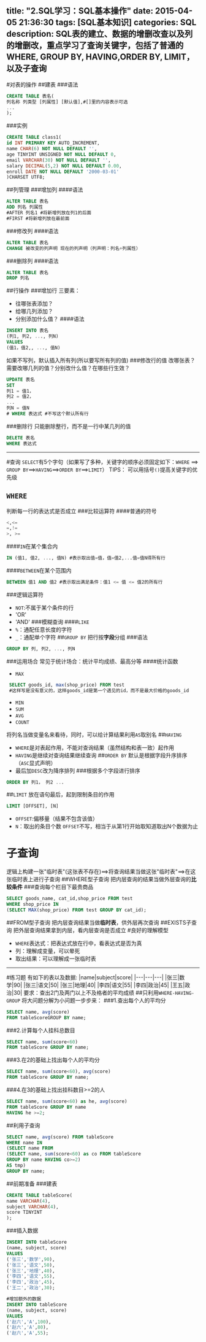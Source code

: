 title: "2.SQL学习：SQL基本操作"
date: 2015-04-05 21:36:30
tags: [SQL基本知识]
categories: SQL
description: SQL表的建立、数据的增删改查以及列的增删改，重点学习了查询关键字，包括了普通的WHERE, GROUP BY,  HAVING,ORDER BY, LIMIT，以及子查询
---
#对表的操作
##建表
###语法
```sql
CREATE TABLE 表名(
列名称 列类型 [列属性] [默认值],#[]里的内容表示可选
...
);
```
###实例
```sql
CREATE TABLE class1(
id INT PRIMARY KEY AUTO_INCREMENT,
name CHAR(6) NOT NULL DEFAULT '',
age TINYINT UNSIGNED NOT NULL DEFAULT 0,
email VARCHAR(30) NOT NULL DEFAULT '',
salary DECIMAL(5,2) NOT NULL DEFAULT 0.00,
enroll DATE NOT NULL DEFAULT '2000-03-01'
)CHARSET UTF8;
```
##列管理
###增加列
####语法
```sql
ALTER TABLE 表名
ADD 列名 列属性
#AFTER 列名1 #将新增列放在列1的后面
#FIRST #将新增列放在最前面
```
###修改列
####语法
```sql
ALTER TABLE 表名
CHANGE 被改变的列声明 现在的列声明（列声明：列名+列属性）
```
###删除列
####语法
```sql
ALTER TABLE 表名
DROP 列名
```
##行操作
###增加行
三要素：
- 往哪张表添加？
- 给哪几列添加？
- 分别添加什么值？
####语法
```sql
INSERT INTO 表名
(列1, 列2, ..., 列N)
VALUES
(值1，值2,, ..., 值N)
```
如果不写列，默认插入所有列(所以要写所有列的值)
###修改行的值
改哪张表？需要改哪几列的值？分别改什么值？在哪些行生效？
```sql
UPDATE 表名
SET
列1 = 值1，
列2 = 值2，
...
列N = 值N
# WHERE 表达式 #不写这个默认所有行
```
###删除行
只能删除整行，而不是一行中某几列的值
```sql
DELETE 表名
WHERE 表达式
```
***
#查询
`SELECT`有5个字句（如果写了多种，关键字的顺序必须固定如下：`WHERE` ==> `GROUP BY`==>`HAVING`==>`ORDER BY`==>`LIMIT`）
TIPS：
可以用括号`()`提高关键字的优先级
## `WHERE`
判断每一行的表达式是否成立
###比较运算符
####普通的符号
```sql
<,<=
=,!=
>, >=
```
####`IN`在某个集合内
```sql
IN (值1, 值2, ..., 值N) #表示取出值=值，值=值2,...值=值N得所有行
```
####`BETWEEN`在某个范围内
```sql
BETWEEN 值1 AND 值2 #表示取出满足条件：值1 <= 值 <= 值2的所有行
```
###逻辑运算符
- `NOT`:不属于某个条件的行
- 'OR'
- 'AND'
###模糊查询
####`LIKE`
- `%`：通配任意长度的字符
- `_`：通配单个字符
##`GROUP BY`
把行按**字段**分组
###语法
```sql
GROUP BY 列, 列2, ..., 列N
```
###运用场合
常见于统计场合：统计平均成绩、最高分等
####统计函数
- `MAX`
```sql
 SELECT goods_id, max(shop_price) FROM test
 #这样写是没有意义的，这样goods_id是第一个遇见的id，而不是最大价格的goods_id
```
- `MIN`
- `SUM`
- `AVG`
- `COUNT`

将列名当做变量名来看待，同时，可以给计算结果利用`AS`取别名
##`HAVING`
- `WHERE`是对表起作用，不能对查询结果（虽然结构和表一致）起作用
- `HAVING`是继续对查询结果继续查询
##`ORDER BY`
默认是根据字段升序排序（`ASC`显式声明）
- 最后加`DESC`改为降序排列
###根据多个字段进行排序
```sql
ORDER BY 列1， 列2 ...
```
##`LIMIT`
放在语句最后，起到限制条目的作用
```sql
LIMIT [OFFSET], [N]
```
- `OFFSET`:偏移量（结果不包含该值）
- `N`：取出的条目个数
`OFFSET`不写，相当于从第1行开始取知道取出N个数据为止
# 子查询
逻辑上构建一张"临时表"(这张表不存在)==>将查询结果当做这张"临时表"==>在这张临时表上进行子查询
##WHERE型子查询 
 把内层查询的结果当做外层查询的**比较条件**
###查询每个栏目下最贵商品
```sql
SELECT goods_name, cat_id,shop_price FROM test 
WHERE shop_price IN 
(SELECT MAX(shop_price) FROM test GROUP BY cat_id);
```
##FROM型子查询
把内层查询结果当做**临时表**，供外层再次查询
##EXISTS子查询
把外层查询结果拿到内层，看内层查询是否成立
#良好的理解模型
- `WHERE`表达式：把表达式放在行中，看表达式是否为真
- 列：理解成变量，可以晕死
- 取出结果：可以理解成一张临时表
***
#练习题
有如下的表以及数据:
|name|subject|score|
|---|---|---|
|张三|数学|90|
|张三|语文|50|
|张三|地理|40|
|李四|语文|55|
|李四|政治|45|
|王五|政治|30|
要求：查出2门及两门以上不及格者的平均成绩
##只利用`WHERE-HAVING-GROUP`
将大问题分解为小问题一步步来：
###1.查出每个人的平均分
```sql
SELECT name, avg(score)
FROM tableScoreGROUP BY name;
```
###2.计算每个人挂科总数目
```sql
SELECT name, sum(score<60)
FROM tableScore GROUP BY name;
```
###3.在2的基础上找出每个人的平均分
```sql
SELECT name, sum(score<60), avg(score)
FROM tableScore GROUP BY name;
```
###4.在3的基础上找出挂科数目>=2的人
```sql
SELECT name, sum(score<60) as he, avg(score)
FROM tableScore GROUP BY name 
HAVING he >=2;
```
##利用子查询
```sql
SELECT name, avg(score) FROM tableScore
WHERE name IN
(SELECT name FROM
(SELECT name, sum(score<60) as co FROM tableScore 
GROUP BY name HAVING co>=2) 
AS tmp) 
GROUP BY name;
```
##前期准备
###建表
```sql
CREATE TABLE tableScore(
name VARCHAR(4),
subject VARCHAR(4),
score TINYINT
);
```
###插入数据
```sql
INSERT INTO tableScore
(name, subject, score)
VALUES
('张三','数学',90),
('张三','语文',50),
('张三','地理',40),
('李四','语文',55),
('李四','政治',45),
('王二','政治',30);

#增加额外的数据
INSERT INTO tableScore
(name, subject, score)
VALUES
('赵六','A',100),
('赵六','A',80),
('赵六','A',55);
```
